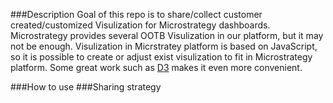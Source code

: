 ###Description
Goal of this repo is to share/collect customer created/customized Visulization for Microstrategy dashboards. Microstrategy provides several OOTB Visulization in our platform, but it may not be enough. Visulization in Micrstratey platform is based on JavaScript, so it is possible to create or adjust exist visulization to fit in Microstrategy platform. Some great work such as [D3](https://github.com/mbostock/d3) makes it even more convenient.

###How to use
###Sharing strategy
